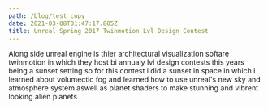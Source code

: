 ```yaml
---
path: /blog/test_copy
date: 2021-03-08T01:47:17.805Z
title: Unreal Spring 2017 Twinmotion Lvl Design Contest
---
```

Along side unreal engine is thier architectural visualization softare twinmotion in which they host bi annualy lvl design contests this years being a sunset setting so for this contest i did a sunset in space in which i learned about volumectic fog and learned how to use unreal's new sky and atmosphere system aswell as planet shaders to make stunning and vibrent looking alien planets